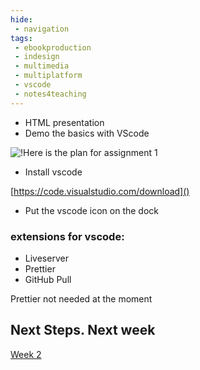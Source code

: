 ```yaml
---
hide:
 - navigation
tags:
 - ebookproduction
 - indesign
 - multimedia
 - multiplatform
 - vscode
 - notes4teaching
---
```


- HTML presentation
- Demo the basics with VScode


![!Here is the plan for assignment 1](ass1plan%201.jpg)

- Install vscode

[https://code.visualstudio.com/download]()

* Put the vscode icon on the dock

### extensions for vscode:

* Liveserver
* Prettier
* GitHub Pull

Prettier not needed at the moment


## Next Steps. Next week

[Week 2](docs/Teaching/Multiplatform%20Publishing/Week%202.md)